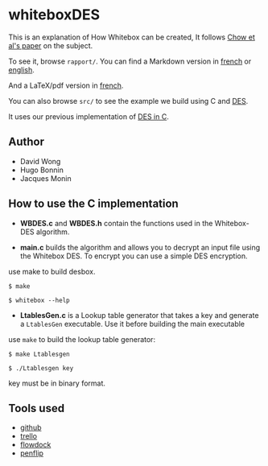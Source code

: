 whiteboxDES
===========

This is an explanation of How Whitebox can be created,
It follows [Chow et al's paper][1] on the subject.

To see it, browse `rapport/`. You can find a Markdown version in [french][2] or [english][3].

And a LaTeX/pdf version in [french][6].

You can also browse `src/` to see the example we build using C and [DES][4].

It uses our previous implementation of [DES in C][5].

[1]: http://www.scs.carleton.ca/%7Epaulv/papers/whitedes1.ps
[2]: https://github.com/mimoo/whiteboxDES/blob/master/rapport/rapport-fr.md
[3]: https://github.com/mimoo/whiteboxDES/blob/master/rapport/rapport-en.md
[4]: http://en.wikipedia.org/wiki/Data_Encryption_Standard
[5]: https://github.com/mimoo/DES
[6]: https://github.com/mimoo/whiteboxDES/blob/master/rapport/rapport.tex


Author
------

* David Wong
* Hugo Bonnin
* Jacques Monin

How to use the C implementation
-------------------------------

* **WBDES.c** and **WBDES.h** contain the functions used in the Whitebox-DES algorithm.

* **main.c** builds the algorithm and allows you to decrypt an input file using the Whitebox DES. To encrypt you can use a simple DES encryption.

use make to build desbox.

    $ make
    
    $ whitebox --help

* **LtablesGen.c** is a Lookup table generator that takes a key and generate a `LtablesGen` executable. Use it before building the main executable

use `make` to build the lookup table generator:

    $ make Ltablesgen

    $ ./Ltablesgen key

key must be in binary format.

Tools used
----------

* [github][1]
* [trello][2]
* [flowdock][3]
* [penflip][4]

[1]: http://www.github.com
[2]: http://www.trello.com
[3]: http://www.flowdock.com
[4]: https://www.penflip.com/
